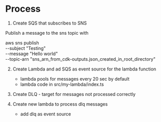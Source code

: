 # Process

1. Create SQS that subscribes to SNS

Publish a message to the sns topic with 

aws sns publish \
    --subject "Testing" \
    --message "Hello world" \
    --topic-arn "sns_arn_from_cdk-outputs.json_created_in_root_directory"


2. Create Lambda and ad SQS as event source for the lambda function
    - lambda pools for messages every 20 sec by default 
    - lambda code in src/my-lambda/index.ts

3. Create DLQ - target for messages not processed correctly 
4. Create new lambda to process dlq messages
    - add dlq as event source
